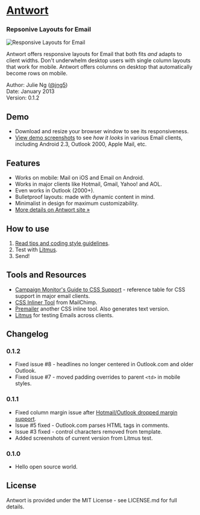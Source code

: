 # [Antwort](http://internations.github.com/antwort)

### Repsonive Layouts for Email
![Responsive Layouts for Email](http://internations.github.com/antwort/images/responsive-graphic-small.png "Responsive Layouts for Email")

Antwort offers responsive layouts for Email that both fits _and_ adapts to client widths. Don't underwhelm desktop users with single column layouts that work for mobile. Antwort offers columns on desktop that automatically become rows on mobile.

Author: Julie Ng ([@jng5](http://twitter.com/jng5))  
Date: January 2013  
Version: 0.1.2

## Demo
* Download and resize your browser window to see its responsiveness.
* [View demo screenshots](https://github.com/InterNations/antwort/blob/gh-pages/screenshots-litmus/) to see *how it looks* in various Email clients, including Android 2.3, Outlook 2000, Apple Mail, etc.

## Features
* Works on mobile: Mail on iOS and Email on Android.
* Works in major clients like Hotmail, Gmail, Yahoo! and AOL.
* Even works in Outlook (2000+).
* Bulletproof layouts: made with dynamic content in mind.
* Minimalist in design for maximum customizability.
* [More details on Antwort site »](http://internations.github.com/antwort/)

## How to use
1. [Read tips and coding style guidelines](http://internations.github.com/antwort).
2. Test with [Litmus](https://litmus.com/).
3. Send!

## Tools and Resources
* [Campaign Monitor's Guide to CSS Support](http://www.campaignmonitor.com/css) - reference table for CSS support in major email clients.
* [CSS Inliner Tool](http://beaker.mailchimp.com/inline-css) from MailChimp.
* [Premailer](http://premailer.dialect.ca/) another CSS inline tool. Also generates text version.
* [Litmus](http://www.litmus.com/) for testing Emails across clients.

## Changelog

### 0.1.2
* Fixed issue #8 - headlines no longer centered in Outlook.com and older Outlook.
* Fixed issue #7 - moved padding overrides to parent `<td>` in mobile styles.

### 0.1.1
* Fixed column margin issue after [Hotmail/Outlook dropped margin support](https://litmus.com/blog/hotmail-and-outlook-com-drop-support-for-margin).
* Issue #5 fixed - Outlook.com parses HTML tags in comments.
* Issue #3 fixed - control characters removed from template.
* Added screenshots of current version from Litmus test.
 

### 0.1.0
* Hello open source world.

## License
Antwort is provided under the MIT License - see LICENSE.md for full details.
